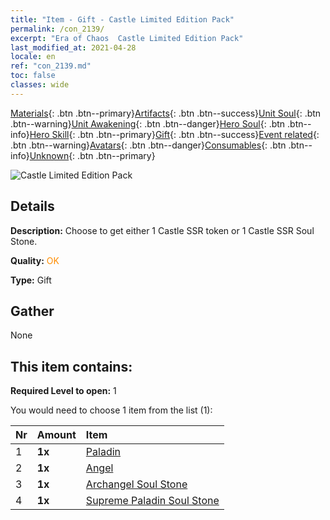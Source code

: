 ```yaml
---
title: "Item - Gift - Castle Limited Edition Pack"
permalink: /con_2139/
excerpt: "Era of Chaos  Castle Limited Edition Pack"
last_modified_at: 2021-04-28
locale: en
ref: "con_2139.md"
toc: false
classes: wide
---
```

 [Materials](/Items/){: .btn .btn--primary}[Artifacts](/Items/Artifacts/){: .btn .btn--success}[Unit Soul](/Items/UnitSoul/){: .btn .btn--warning}[Unit Awakening](/Items/UnitAwakening/){: .btn .btn--danger}[Hero Soul](/Items/HeroSoul/){: .btn .btn--info}[Hero Skill](/Items/HeroSkill/){: .btn .btn--primary}[Gift](/Items/Gift/){: .btn .btn--success}[Event related](/Items/Events/){: .btn .btn--warning}[Avatars](/Items/Avatars/){: .btn .btn--danger}[Consumables](/Items/Consumables/){: .btn .btn--info}[Unknown](/Items/Unknown/){: .btn .btn--primary}

 ![Castle Limited Edition Pack](/images/t/i_994001.png)

## Details
 **Description:** Choose to get either 1 Castle SSR token or 1 Castle SSR Soul Stone.

 **Quality:** <span style="color: #FF8C00">OK</span>

 **Type:** Gift

## Gather

  None

## This item contains:

 **Required Level to open:** 1

 You would need to choose 1 item from the list (1):

  | Nr | Amount |     Item    |
  |:---|:-------|:------------|
  | 1 |  **1x** | [Paladin](/Items/unt_197/) |  | 
  | 2 |  **1x** | [Angel](/Items/unt_196/) |  | 
  | 3 |  **1x** | [Archangel Soul Stone](/Items/unt_288/) |  | 
  | 4 |  **1x** | [Supreme Paladin Soul Stone](/Items/unt_289/) |  | 
